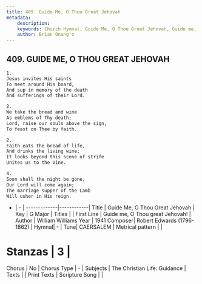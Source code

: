 ```yaml
---
title: 409. Guide Me, O Thou Great Jehovah
metadata:
    description: 
    keywords: Church Hymnal, Guide Me, O Thou Great Jehovah, Guide me, O Thou great Jehovah!, 
    author: Brian Onang'o
---
```



## 409. GUIDE ME, O THOU GREAT JEHOVAH

```txt
1.
Jesus invites His saints
To meet around His board,
And sup in memory of the death
And sufferings of their Lord.

2.
We take the bread and wine
As emblems of Thy death;
Lord, raise our souls above the sign,
To feast on Thee by faith.

2.
Faith eats the bread of life,
And drinks the living wine;
It looks beyond this scene of strife
Unites us to the Vine.

4.
Soon shall the night be gone,
Our Lord will come again;
The marriage supper of the Lamb
Will usher in His reign.
```

- |   -  |
-------------|------------|
Title | Guide Me, O Thou Great Jehovah |
Key | G Major |
Titles |  |
First Line | Guide me, O Thou great Jehovah! |
Author | William Williams
Year | 1941
Composer| Robert Edwards (1796-1862) |
Hymnal|  - |
Tune| CAERSALEM |
Metrical pattern | |
# Stanzas | 3 |
Chorus | No |
Chorus Type | - |
Subjects | The Christian Life: Guidance |
Texts |  |
Print Texts | 
Scripture Song |  |
  
